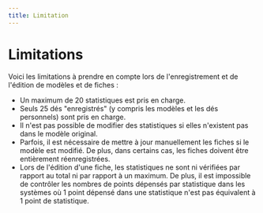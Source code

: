 ```yaml
---
title: Limitation
---
```


# Limitations

Voici les limitations à prendre en compte lors de l'enregistrement et de l'édition de modèles et de fiches :

- Un maximum de 20 statistiques est pris en charge.
- Seuls 25 dés "enregistrés" (y compris les modèles et les dés personnels) sont pris en charge.
- Il n'est pas possible de modifier des statistiques si elles n'existent pas dans le modèle original.
- Parfois, il est nécessaire de mettre à jour manuellement les fiches si le modèle est modifié. De plus, dans certains cas, les fiches doivent être entièrement réenregistrées.
- Lors de l'édition d'une fiche, les statistiques ne sont ni vérifiées par rapport au total ni par rapport à un maximum. De plus, il est impossible de contrôler les nombres de points dépensés par statistique dans les systèmes où 1 point dépensé dans une statistique n'est pas équivalent à 1 point de statistique.